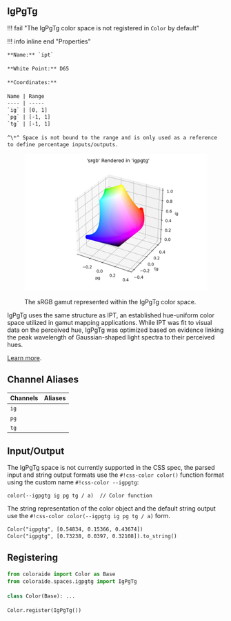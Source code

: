 ## IgPgTg

!!! fail "The IgPgTg color space is not registered in `Color` by default"

<div class="info-container" markdown>
!!! info inline end "Properties"

    **Name:** `ipt`

    **White Point:** D65

    **Coordinates:**

    Name | Range
    ---- | -----
    `ig` | [0, 1]
    `pg` | [-1, 1]
    `tg` | [-1, 1]

    ^\*^ Space is not bound to the range and is only used as a reference to define percentage inputs/outputs.

<figure markdown>

![IgPgTg](../images/igpgtg-3d.png)

<figcaption markdown>
The sRGB gamut represented within the IgPgTg color space.
</figcaption>
</figure>

IgPgTg uses the same structure as IPT, an established hue-uniform color space utilized in gamut mapping applications.
While IPT was fit to visual data on the perceived hue, IgPgTg was optimized based on evidence linking the peak
wavelength of Gaussian-shaped light spectra to their perceived hues.

[Learn more](https://www.researchgate.net/publication/21677980_Development_and_Testing_of_a_Color_Space_IPT_with_Improved_Hue_Uniformity.).
</div>

## Channel Aliases

Channels | Aliases
-------- | -------
`ig`     |
`pg`     |
`tg`     |

## Input/Output

The IgPgTg space is not currently supported in the CSS spec, the parsed input and string output formats use the
`#!css-color color()` function format using the custom name `#!css-color --igpgtg`:

```css-color
color(--igpgtg ig pg tg / a)  // Color function
```

The string representation of the color object and the default string output use the
`#!css-color color(--igpgtg ig pg tg / a)` form.

```playground
Color("igpgtg", [0.54834, 0.15366, 0.43674])
Color("igpgtg", [0.73238, 0.0397, 0.32108]).to_string()
```

## Registering

```py
from coloraide import Color as Base
from coloraide.spaces.igpgtg import IgPgTg

class Color(Base): ...

Color.register(IgPgTg())
```
